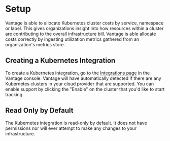 # Setup

Vantage is able to allocate Kubernetes cluster costs by service, namespace or label. This gives organizations insight into how resources within a cluster are contributing to the overall infrastructure bill. Vantage is able allocate costs correctly by ingesting utilization metrics gathered from an organization's metrics store.

## Creating a Kubernetes Integration

To create a Kubernetes integration, go to the [Integrations page](https://console.vantage.sh/settings/integrations) in the Vantage console. Vantage will have automatically detected if there are any Kubernetes clusters in your cloud provider that are supported. You can enable support by clicking the "Enable" on the cluster that you'd like to start tracking.


## Read Only by Default
The Kubernetes integration is read-only by default. It does not have permissions nor will ever attempt to make any changes to your infrastructure. 
